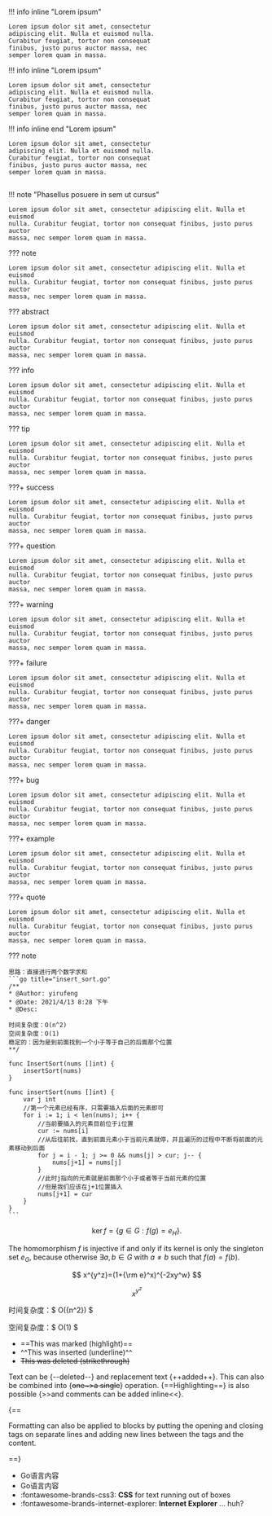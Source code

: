 
!!! info inline "Lorem ipsum"

    Lorem ipsum dolor sit amet, consectetur
    adipiscing elit. Nulla et euismod nulla.
    Curabitur feugiat, tortor non consequat
    finibus, justo purus auctor massa, nec
    semper lorem quam in massa.

!!! info inline "Lorem ipsum"

    Lorem ipsum dolor sit amet, consectetur
    adipiscing elit. Nulla et euismod nulla.
    Curabitur feugiat, tortor non consequat
    finibus, justo purus auctor massa, nec
    semper lorem quam in massa.

!!! info inline end "Lorem ipsum"

    Lorem ipsum dolor sit amet, consectetur
    adipiscing elit. Nulla et euismod nulla.
    Curabitur feugiat, tortor non consequat
    finibus, justo purus auctor massa, nec
    semper lorem quam in massa.


```go

```

!!! note "Phasellus posuere in sem ut cursus"

    Lorem ipsum dolor sit amet, consectetur adipiscing elit. Nulla et euismod
    nulla. Curabitur feugiat, tortor non consequat finibus, justo purus auctor
    massa, nec semper lorem quam in massa.

??? note

    Lorem ipsum dolor sit amet, consectetur adipiscing elit. Nulla et euismod
    nulla. Curabitur feugiat, tortor non consequat finibus, justo purus auctor
    massa, nec semper lorem quam in massa.

??? abstract

    Lorem ipsum dolor sit amet, consectetur adipiscing elit. Nulla et euismod
    nulla. Curabitur feugiat, tortor non consequat finibus, justo purus auctor
    massa, nec semper lorem quam in massa.


??? info

    Lorem ipsum dolor sit amet, consectetur adipiscing elit. Nulla et euismod
    nulla. Curabitur feugiat, tortor non consequat finibus, justo purus auctor
    massa, nec semper lorem quam in massa.

??? tip

    Lorem ipsum dolor sit amet, consectetur adipiscing elit. Nulla et euismod
    nulla. Curabitur feugiat, tortor non consequat finibus, justo purus auctor
    massa, nec semper lorem quam in massa.


???+ success

    Lorem ipsum dolor sit amet, consectetur adipiscing elit. Nulla et euismod
    nulla. Curabitur feugiat, tortor non consequat finibus, justo purus auctor
    massa, nec semper lorem quam in massa.

???+ question

    Lorem ipsum dolor sit amet, consectetur adipiscing elit. Nulla et euismod
    nulla. Curabitur feugiat, tortor non consequat finibus, justo purus auctor
    massa, nec semper lorem quam in massa.

???+ warning

    Lorem ipsum dolor sit amet, consectetur adipiscing elit. Nulla et euismod
    nulla. Curabitur feugiat, tortor non consequat finibus, justo purus auctor
    massa, nec semper lorem quam in massa.

???+ failure

    Lorem ipsum dolor sit amet, consectetur adipiscing elit. Nulla et euismod
    nulla. Curabitur feugiat, tortor non consequat finibus, justo purus auctor
    massa, nec semper lorem quam in massa.

???+ danger

    Lorem ipsum dolor sit amet, consectetur adipiscing elit. Nulla et euismod
    nulla. Curabitur feugiat, tortor non consequat finibus, justo purus auctor
    massa, nec semper lorem quam in massa.

???+ bug

    Lorem ipsum dolor sit amet, consectetur adipiscing elit. Nulla et euismod
    nulla. Curabitur feugiat, tortor non consequat finibus, justo purus auctor
    massa, nec semper lorem quam in massa.

???+ example

    Lorem ipsum dolor sit amet, consectetur adipiscing elit. Nulla et euismod
    nulla. Curabitur feugiat, tortor non consequat finibus, justo purus auctor
    massa, nec semper lorem quam in massa.

???+ quote

    Lorem ipsum dolor sit amet, consectetur adipiscing elit. Nulla et euismod
    nulla. Curabitur feugiat, tortor non consequat finibus, justo purus auctor
    massa, nec semper lorem quam in massa.

??? note

    思路：直接进行两个数字求和
    ```go title="insert_sort.go"
    /**
    * @Author: yirufeng
    * @Date: 2021/4/13 8:28 下午
    * @Desc:

    时间复杂度：O(n^2)
    空间复杂度：O(1)
    稳定的：因为是到前面找到一个小于等于自己的后面那个位置
    **/

    func InsertSort(nums []int) {
        insertSort(nums)
    }

    func insertSort(nums []int) {
        var j int
        //第一个元素已经有序，只需要插入后面的元素即可
        for i := 1; i < len(nums); i++ {
            //当前要插入的元素目前位于i位置
            cur := nums[i]
            //从后往前找，直到前面元素小于当前元素就停，并且遍历的过程中不断将前面的元素移动到后面
            for j = i - 1; j >= 0 && nums[j] > cur; j-- {
                nums[j+1] = nums[j]
            }
            //此时j指向的元素就是前面那个小于或者等于当前元素的位置
            //但是我们应该在j+1位置插入
            nums[j+1] = cur
        }
    }
    ```

$$
\operatorname{ker} f=\{g\in G:f(g)=e_{H}\}{\mbox{.}}
$$

The homomorphism $f$ is injective if and only if its kernel is only the
singleton set $e_G$, because otherwise $\exists a,b\in G$ with $a\neq b$ such
that $f(a)=f(b)$.


$$ x^{y^z}=(1+{\rm e}^x)^{-2xy^w} $$

$$ x^{y^z} $$

时间复杂度：$ O({n^2}) $

空间复杂度：$ O(1) $

- ==This was marked (highlight)==
- ^^This was inserted (underline)^^
- ~~This was deleted (strikethrough)~~

Text can be {--deleted--} and replacement text {++added++}. This can also be
combined into {~~one~>a single~~} operation. {==Highlighting==} is also
possible {>>and comments can be added inline<<}.

{==

Formatting can also be applied to blocks by putting the opening and closing
tags on separate lines and adding new lines between the tags and the content.

==}

<div class="grid cards" markdown>

- Go语言内容
- Go语言内容
- :fontawesome-brands-css3: __CSS__ for text running out of boxes
- :fontawesome-brands-internet-explorer: __Internet Explorer__ ... huh?

</div>